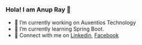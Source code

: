 ### Hola! I am Anup Ray 👋


- 🔭 I’m currently working on Auxentios Technology
- 🌱 I’m currently learning Spring Boot.
- 💬 Connect with me on [Linkedin](https://www.linkedin.com/in/anup-ray-445759185/), [Facebook](https://www.facebook.com/anup.ray.56027)


